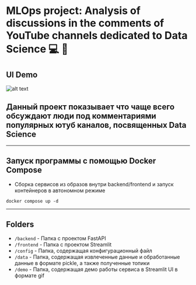 # MLOps project: Analysis of discussions in the comments of YouTube channels dedicated to Data Science 💻 💬

## UI Demo
![alt text](demo/example.gif?raw=true)

## Данный проект показывает что чаще всего обсуждают люди под комментариями популярных ютуб каналов, посвященных Data Science

___
## Запуск программы с помощью Docker Compose

- Сборка сервисов из образов внутри backend/frontend и запуск контейнеров в автономном режиме

`docker compose up -d`

___
## Folders
- `/backend` - Папка с проектом FastAPI
- `/frontend` - Папка с проектом Streamlit
- `/config` - Папка, содержащая конфигурационный файл
- `/data` - Папка, содержащая извлеченные данные и обработанные данные в формате pickle, а также полученные топики
- `/demo` - Папка, содержащая демо работы сервиса в Streamlit UI в формате gif
